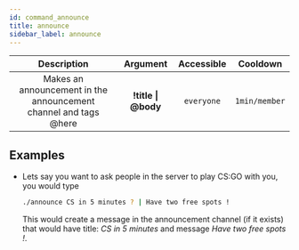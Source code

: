```yaml
---
id: command_announce
title: announce
sidebar_label: announce
---
```


|                              Description                               |      Argument       | Accessible |   Cooldown    |
| :--------------------------------------------------------------------: | :-----------------: | :--------: | :-----------: |
| Makes an announcement in the announcement <br />channel and tags @here | __!title \| @body__ | `everyone` | `1min/member` |

## Examples

* Lets say you want to ask people in the server to play CS:GO with you, you would type
    ```bash
    ./announce CS in 5 minutes ? | Have two free spots !
    ```

    This would create a message in the announcement channel (if it exists) that would have title: _CS in 5 minutes_ and message
    _Have two free spots !_.